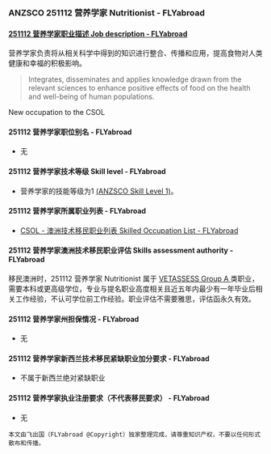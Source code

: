 ### ANZSCO 251112 营养学家 Nutritionist - FLYabroad ###

####  [251112 营养学家职业描述 Job description - FLYabroad](http://www.flyabroadvisa.com/anzsco/2511.html#251112)

营养学家负责将从相关科学中得到的知识进行整合、传播和应用，提高食物对人类健康和幸福的积极影响。

> Integrates, disseminates and applies knowledge drawn from the relevant sciences to enhance positive effects of food on the health and well-being of human populations.

New occupation to the CSOL

#### 251112 营养学家职位别名 - FLYabroad
 
- 无

#### 251112 营养学家技术等级 Skill level - FLYabroad

- 营养学家的技能等级为1 [(ANZSCO Skill Level 1)](http://www.flyabroadvisa.com/anzsco/)。

#### 251112 营养学家所属职业列表 - FLYabroad

- [CSOL - 澳洲技术移民职业列表 Skilled Occupation List - FLYabroad](http://www.flyabroadvisa.com/sol/)

#### 251112 营养学家澳洲技术移民职业评估 Skills assessment authority - FLYabroad

移民澳洲时，251112 营养学家 Nutritionist 属于 [VETASSESS Group A ](http://www.flyabroadvisa.com/ass/vetassess.html)类职业，需要本科或更高级学位，专业与提名职业高度相关且近五年内最少有一年毕业后相关工作经验，不认可学位前工作经验。职业评估不需要雅思，评估函永久有效。

#### 251112 营养学家州担保情况 - FLYabroad

- 无

#### 251112 营养学家新西兰技术移民紧缺职业加分要求 - FLYabroad

- 不属于新西兰绝对紧缺职业

#### 251112 营养学家执业注册要求（不代表移民要求） - FLYabroad

- 无

`本文由飞出国（FLYabroad @Copyright）独家整理完成，请尊重知识产权，不要以任何形式散布和传播。`